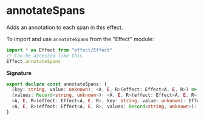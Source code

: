 # annotateSpans

Adds an annotation to each span in this effect.

To import and use `annotateSpans` from the "Effect" module:

```ts
import * as Effect from "effect/Effect"
// Can be accessed like this
Effect.annotateSpans
```

**Signature**

```ts
export declare const annotateSpans: {
  (key: string, value: unknown): <A, E, R>(effect: Effect<A, E, R>) => Effect<A, E, R>
  (values: Record<string, unknown>): <A, E, R>(effect: Effect<A, E, R>) => Effect<A, E, R>
  <A, E, R>(effect: Effect<A, E, R>, key: string, value: unknown): Effect<A, E, R>
  <A, E, R>(effect: Effect<A, E, R>, values: Record<string, unknown>): Effect<A, E, R>
}
```
